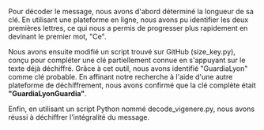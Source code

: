 Pour décoder le message, nous avons d'abord déterminé la longueur de sa clé. En utilisant une plateforme en ligne, nous avons pu identifier les deux premières lettres, ce qui nous a permis de progresser plus rapidement en devinant le premier mot, "Ce".  

Nous avons ensuite modifié un script trouvé sur GitHub (size_key.py), conçu pour compléter une clé partiellement connue en s'appuyant sur le texte déjà déchiffré. Grâce à cet outil, nous avons identifié "GuardiaLyon" comme clé probable. En affinant notre recherche à l'aide d'une autre plateforme de déchiffrement, nous avons confirmé que la clé complète était **"GuardiaLyonGuardia"**.  

Enfin, en utilisant un script Python nommé decode_vigenere.py, nous avons réussi à déchiffrer l'intégralité du message. 